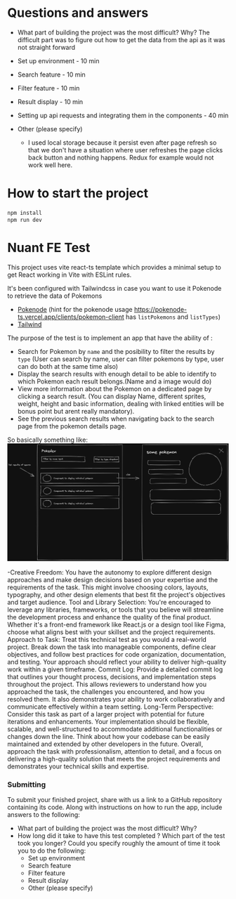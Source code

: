# Questions and answers

- What part of building the project was the most difficult? Why?
    The difficult part was to figure out how to get the data from the api as it was not straight forward

- Set up environment - 10 min
- Search feature - 10 min
- Filter feature - 10 min
- Result display - 10 min
- Setting up api requests and integrating them in the components - 40 min
- Other (please specify)
    - I used local storage because it persist even after page refresh so that we don't have a situation where
    user refreshes the page clicks back button and nothing happens. Redux for example would not work well here.

# How to start the project
    npm install
    npm run dev


# Nuant FE Test

This project uses vite react-ts template which provides a minimal setup to get React working in Vite with ESLint rules.

It's been configured with Tailwindcss in case you want to use it Pokenode to retrieve the data of Pokemons

- [Pokenode](https://pokenode-ts.vercel.app/) (hint for the pokenode usage https://pokenode-ts.vercel.app/clients/pokemon-client has `listPokemons` and `listTypes`) 
- [Tailwind](https://tailwindcss.com/)

The purpose of the test is to implement an app that have the ability of :

- Search for Pokemon by `name` and the posibility to filter the results by `type`
  (User can search by name, user can filter pokemons by type, user can do both at the same time also)
- Display the search results with enough detail to be able to identify to which Pokemon each result belongs.(Name and a image would do)
- View more information about the Pokemon on a dedicated page by clicking a search result. (You can display Name, different sprites, weight, height and basic information, dealing with linked entities will be bonus point but arent really mandatory).
- See the previous search results when navigating back to the search page from the pokemon details page.

So basically something like:
![Screenshot](screenshot.png)

-Creative Freedom: You have the autonomy to explore different design approaches and make design decisions based on your expertise and the requirements of the task. This might involve choosing colors, layouts, typography, and other design elements that best fit the project's objectives and target audience.
Tool and Library Selection: You're encouraged to leverage any libraries, frameworks, or tools that you believe will streamline the development process and enhance the quality of the final product. Whether it's a front-end framework like React.js or a design tool like Figma, choose what aligns best with your skillset and the project requirements.
Approach to Task: Treat this technical test as you would a real-world project. Break down the task into manageable components, define clear objectives, and follow best practices for code organization, documentation, and testing. Your approach should reflect your ability to deliver high-quality work within a given timeframe.
Commit Log: Provide a detailed commit log that outlines your thought process, decisions, and implementation steps throughout the project. This allows reviewers to understand how you approached the task, the challenges you encountered, and how you resolved them. It also demonstrates your ability to work collaboratively and communicate effectively within a team setting.
Long-Term Perspective: Consider this task as part of a larger project with potential for future iterations and enhancements. Your implementation should be flexible, scalable, and well-structured to accommodate additional functionalities or changes down the line. Think about how your codebase can be easily maintained and extended by other developers in the future.
Overall, approach the task with professionalism, attention to detail, and a focus on delivering a high-quality solution that meets the project requirements and demonstrates your technical skills and expertise.

 ### Submitting

  To submit your finished project, share with us a link to a GitHub repository containing its code. Along with instructions on how to run the app, include answers to the following:

- What part of building the project was the most difficult? Why?
- How long did it take to have this test completed ? Which part of the test took you longer? Could you specify roughly the amount of time it took you to do the following:
    - Set up environment    
    - Search feature
    - Filter feature
    - Result display
    - Other (please specify)

